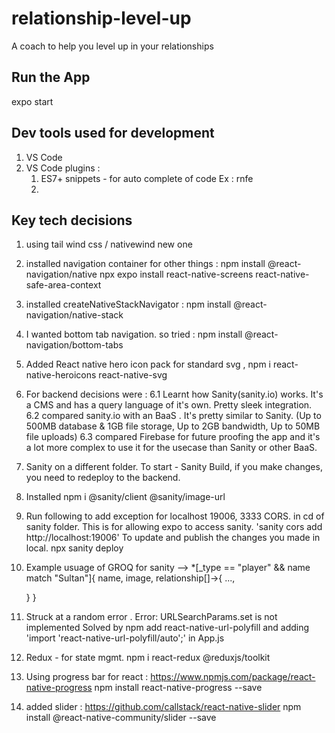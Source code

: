 # relationship-level-up
A coach to help you level up in your relationships


## Run the App
expo start 

## Dev tools used for development
1. VS Code 
2. VS Code plugins :
   1. ES7+ snippets - for auto complete of code Ex : rnfe  
   2. 

## Key tech decisions 
1. using tail wind css / nativewind new one
2. installed navigation container for other things : 
    npm install @react-navigation/native
    npx expo install react-native-screens react-native-safe-area-context
3. installed createNativeStackNavigator : npm install @react-navigation/native-stack
4. I wanted bottom tab navigation. so tried : npm install @react-navigation/bottom-tabs
5. Added React native hero icon pack for standard svg , npm i react-native-heroicons react-native-svg
6. For backend decisions were :
    6.1  Learnt how Sanity(sanity.io) works. It's a CMS and has a query language of it's own. Pretty sleek integration.
    6.2 compared sanity.io with an BaaS . It's pretty similar to Sanity. (Up to 500MB database & 1GB file storage, Up to 2GB bandwidth, Up to 50MB file uploads)
    6.3 compared Firebase for future proofing the app and it's a lot more complex to use it for the usecase than Sanity or other BaaS. 
7. Sanity on a different folder. To start - Sanity Build, if you make changes, you need to redeploy to the backend.
8. Installed npm i @sanity/client @sanity/image-url
9. Run following to  add exception for localhost 19006, 3333 CORS. in cd of sanity folder. This is for allowing expo to access sanity. 'sanity cors add http://localhost:19006'
    To update and publish the changes you made in local. 
    npx sanity deploy
10. Example usuage of GROQ for sanity -->
    *[_type == "player" && name match "Sultan"]{
  name,
    image,
    relationship[]->{
      ...,
      
    }
    }
11.   Struck at a random error . Error: URLSearchParams.set is not implemented
    Solved by npm add react-native-url-polyfill and adding 'import 'react-native-url-polyfill/auto';' in App.js
12.  Redux - for state mgmt.
    npm i react-redux @reduxjs/toolkit
13. Using progress bar for react : https://www.npmjs.com/package/react-native-progress
    npm install react-native-progress --save
14. added slider : https://github.com/callstack/react-native-slider
    npm install @react-native-community/slider --save

